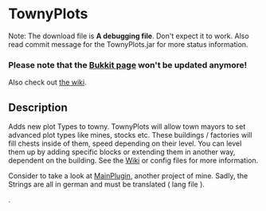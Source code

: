 # TownyPlots

Note: The download file is **A debugging file**. Don't expect it to work. Also read commit message for the TownyPlots.jar for more status information.

### Please note that the [Bukkit page](https://dev.bukkit.org/projects/townyplots) won't be updated anymore!

Also check out [the wiki](https://github.com/Pommesritter/TownyPlots/wiki/).

## Description

Adds new plot Types to towny.
TownyPlots will allow town mayors to set advanced plot types like mines, stocks etc. 
These buildings / factories will fill chests inside of them, speed depending on their level. You can level them up by adding specific blocks or extending them in another way, dependent on the building. 
See the [Wiki](https://github.com/Pommesritter/TownyPlots/wiki) or config files for more information.

Consider to take a look at [MainPlugin](https://github.com/herbertsfundgrube/GSplugin), another project of mine. 
Sadly, the Strings are all in german and must be translated ( lang file ). 

.
